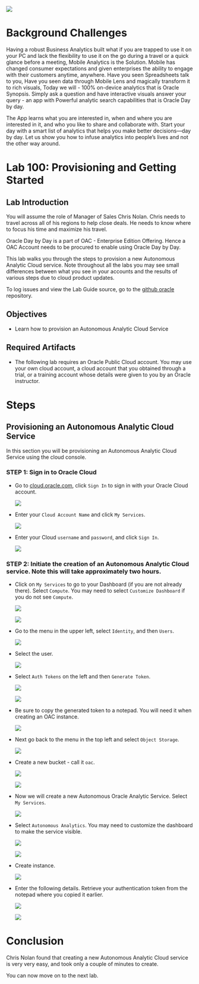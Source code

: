 ![](images/IL-100/001.png)

# Background Challenges

Having a robust Business Analytics built what if you are trapped to use it on your PC and lack the flexibility to use it on the go during a travel or a quick glance before a meeting, Mobile Analytics is the Solution. Mobile has changed consumer expectations and given enterprises the ability to engage with their customers anytime, anywhere. Have you seen Spreadsheets talk to you, Have you seen data through Mobile Lens and magically transform it to rich visuals, Today we will - 100% on-device analytics that is Oracle Synopsis. Simply ask a question and have interactive visuals answer your query - an app with Powerful analytic search capabilities that is Oracle Day by day.

The App learns what you are interested in, when and where you are interested in it, and who you like to share and collaborate with. Start your day with a smart list of analytics that helps you make better decisions—day by day. Let us show you how to infuse analytics into people’s lives and not the other way around.

# Lab 100: Provisioning and Getting Started

## Lab Introduction

You will assume the role of Manager of Sales Chris Nolan. Chris needs to travel across all of his regions to help close deals. He needs to know where to focus his time and maximize his travel.

Oracle Day by Day is a part of OAC - Enterprise Edition Offering. Hence a OAC Account needs to be procured to enable using Oracle Day by Day.

This lab walks you through the steps to provision a new Autonomous Analytic Cloud service. Note throughout all the labs you may see small differences between what you see in your accounts and the results of various steps due to cloud product updates. 

To log issues and view the Lab Guide source, go to the [github oracle](https://github.com/JHGithubRep/Synopsis-HOL/blob/master/workshops/synopsis) repository.

## Objectives
-   Learn how to provision an Autonomous Analytic Cloud Service

## Required Artifacts
- The following lab requires an Oracle Public Cloud account. You may use your own cloud account, a cloud account that you obtained through a trial, or a training account whose details were given to you by an Oracle instructor.

# Steps

## Provisioning an Autonomous Analytic Cloud Service
In this section you will be provisioning an Autonomous Analytic Cloud Service using the cloud console.

### **STEP 1: Sign in to Oracle Cloud**
- Go to [cloud.oracle.com](https://cloud.oracle.com), click `Sign In` to sign in with your Oracle Cloud account.

  ![](./images/IL-100/002.png)

- Enter your `Cloud Account Name` and click `My Services`.

  ![](./images/IL-100/003.png)

- Enter your Cloud `username` and `password`, and click `Sign In`.

  ![](./images/IL-100/004.png)


### **STEP 2: Initiate the creation of an Autonomous Analytic Cloud service.  Note this will take approximately two hours.**

- Click on `My Services` to go to your Dashboard (if you are not already there).  Select `Compute`.  You may need to select `Customize Dashboard` if you do not see `Compute`.

  ![](./images/IL-100/005.png)<br/>

  ![](./images/IL-100/006.png)<br/>

- Go to the menu in the upper left, select `Identity`, and then `Users`.

  ![](./images/IL-100/007.png)

- Select the user.

  ![](./images/IL-100/008.png)

- Select `Auth Tokens` on the left and then `Generate Token`.

  ![](./images/IL-100/009.png)<br/>

  ![](./images/IL-100/010.png)<br/>

- Be sure to copy the generated token to a notepad.  You will need it when creating an OAC instance.

  ![](./images/IL-100/011.png)

- Next go back to the menu in the top left and select `Object Storage`.  

  ![](./images/IL-100/012.png)

- Create a new bucket - call it `oac`.

  ![](./images/IL-100/013.png)<br/>

  ![](./images/IL-100/014.png)<br/>

- Now we will create a new Autonomous Oracle Analytic Service.  Select `My Services`.

  ![](./images/IL-100/015.png)

- Select `Autonomous Analytics`.  You may need to customize the dashboard to make the service visible.

  ![](./images/IL-100/016.png)<br/>

  ![](./images/IL-100/017.png)<br/>

- Create instance.

  ![](./images/IL-100/018.png)

- Enter the following details.  Retrieve your authentication token from the notepad where you copied it earlier.

  ![](./images/IL-100/019.png)<br/>

  ![](./images/IL-100/020.png)<br/>

# Conclusion
Chris Nolan found that creating a new Autonomous Analytic Cloud service is very very easy, and took only a couple of minutes to create.

You can now move on to the next lab.